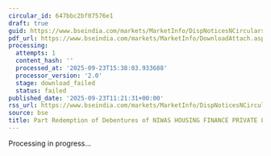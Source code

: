 ```yaml
---
circular_id: 647bbc2bf07576e1
draft: true
guid: https://www.bseindia.com/markets/MarketInfo/DispNoticesNCirculars.aspx?Noticeid={5D483251-14AC-408B-910D-585609B8DFFD}&noticeno=20250923-20&dt=09/23/2025&icount=20&totcount=78&flag=0
pdf_url: https://www.bseindia.com/markets/MarketInfo/DownloadAttach.aspx?id=20250923-20&attachedId=
processing:
  attempts: 1
  content_hash: ''
  processed_at: '2025-09-23T15:38:03.933688'
  processor_version: '2.0'
  stage: download_failed
  status: failed
published_date: '2025-09-23T11:21:31+00:00'
rss_url: https://www.bseindia.com/markets/MarketInfo/DispNoticesNCirculars.aspx?Noticeid={5D483251-14AC-408B-910D-585609B8DFFD}&noticeno=20250923-20&dt=09/23/2025&icount=20&totcount=78&flag=0
source: bse
title: Part Redemption of Debentures of NIWAS HOUSING FINANCE PRIVATE LIMITED
---
```


Processing in progress...